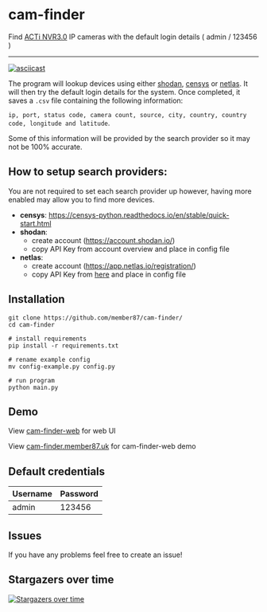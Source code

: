 # cam-finder
Find [ACTi NVR3.0](https://www.acti.com/product/NVR%203%20Enterprise) IP cameras with the default login details ( admin / 123456 )



---

[![asciicast](https://asciinema.org/a/505401.svg)](https://asciinema.org/a/505401)


The program will lookup devices using either [shodan](https://www.shodan.io), [censys](https://search.censys.io/) or [netlas](https://netlas.io/). It will then try the default login details for the system. Once completed, it saves a ``.csv`` file containing the following information: 


``ip, port, status code, camera count, source, city, country, country code, longitude and latitude``. 

Some of this information will be provided by the search provider so it may not be 100% accurate.


## How to setup search providers:
You are not required to set each search provider up however, having more enabled may allow you to find more devices.
- **censys**: https://censys-python.readthedocs.io/en/stable/quick-start.html
- **shodan**:
  - create account (https://account.shodan.io/)
  - copy API Key from account overview and place in config file
- **netlas**:
  - create account (https://app.netlas.io/registration/)
  - copy API Key from [here](https://app.netlas.io/profile) and place in config file

## Installation

```shell
git clone https://github.com/member87/cam-finder/
cd cam-finder

# install requirements
pip install -r requirements.txt

# rename example config
mv config-example.py config.py

# run program
python main.py
```

## Demo
View [cam-finder-web](https://github.com/member87/cam-finder-web) for web UI

View [cam-finder.member87.uk](https://cam-finder.member87.uk) for cam-finder-web demo

## Default credentials
| Username      | Password |
| -----------   | ----------- |
| admin         | 123456       |

## Issues
If you have any problems feel free to create an issue!


                        
## Stargazers over time
[![Stargazers over time](https://starchart.cc/member87/cam-finder.svg?variant=adaptive)](https://starchart.cc/member87/cam-finder)

                    
